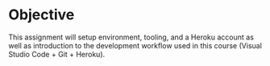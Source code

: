 # Objective

This assignment will setup environment, tooling, and a Heroku account as well as introduction to the development workflow used in this course (Visual Studio Code + Git + Heroku).
